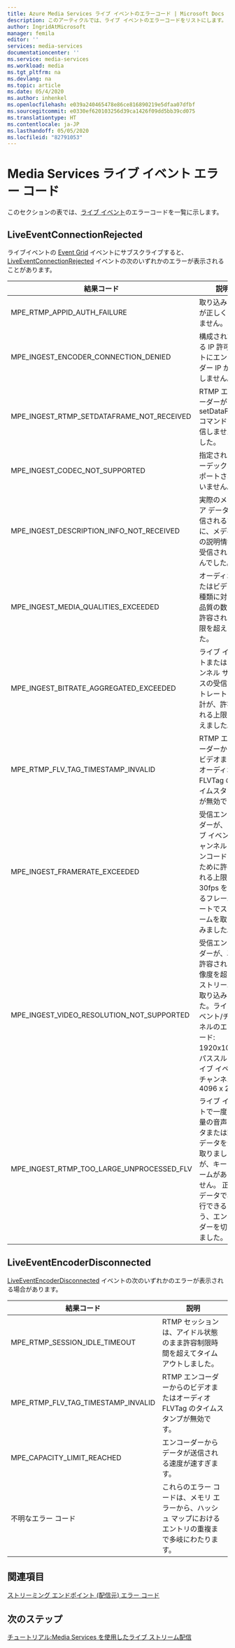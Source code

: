 ```yaml
---
title: Azure Media Services ライブ イベントのエラーコード | Microsoft Docs
description: このアーティクルでは、ライブ イベントのエラーコードをリストにします。
author: IngridAtMicrosoft
manager: femila
editor: ''
services: media-services
documentationcenter: ''
ms.service: media-services
ms.workload: media
ms.tgt_pltfrm: na
ms.devlang: na
ms.topic: article
ms.date: 05/4/2020
ms.author: inhenkel
ms.openlocfilehash: e039a240465478e86ce816890219e5dfaa07dfbf
ms.sourcegitcommit: e0330ef620103256d39ca1426f09dd5bb39cd075
ms.translationtype: HT
ms.contentlocale: ja-JP
ms.lasthandoff: 05/05/2020
ms.locfileid: "82791053"
---
```

# <a name="media-services-live-event-error-codes"></a>Media Services ライブ イベント エラー コード

このセクションの表では、[ライブ イベント](live-events-outputs-concept.md)のエラーコードを一覧に示します。

## <a name="liveeventconnectionrejected"></a>LiveEventConnectionRejected

ライブイベントの [Event Grid](https://docs.microsoft.com/azure/event-grid/) イベントにサブスクライブすると、[LiveEventConnectionRejected](media-services-event-schemas.md#liveeventconnectionrejected) イベントの次のいずれかのエラーが表示されることがあります。

| 結果コード | 説明 |
| ----------- | ----------- |
| MPE_RTMP_APPID_AUTH_FAILURE | 取り込み URL が正しくありません。 |
| MPE_INGEST_ENCODER_CONNECTION_DENIED | 構成されている IP 許可リストにエンコーダー IP が存在しません。 |
| MPE_INGEST_RTMP_SETDATAFRAME_NOT_RECEIVED | RTMP エンコーダーが setDataFrame コマンドを送信しませんでした。 |
| MPE_INGEST_CODEC_NOT_SUPPORTED | 指定されたコーデックはサポートされていません。 |
| MPE_INGEST_DESCRIPTION_INFO_NOT_RECEIVED |実際のメディア データが配信される前に、メディアの説明情報が受信されませんでした。|
| MPE_INGEST_MEDIA_QUALITIES_EXCEEDED |オーディオまたはビデオの種類に対する品質の数が、許容される上限を超えました。|
| MPE_INGEST_BITRATE_AGGREGATED_EXCEEDED |ライブ イベントまたはチャンネル サービスの受信ビットレートの合計が、許容される上限を超えました。|
| MPE_RTMP_FLV_TAG_TIMESTAMP_INVALID | RTMP エンコーダーからのビデオまたはオーディオ FLVTag のタイムスタンプが無効です。 |
| MPE_INGEST_FRAMERATE_EXCEEDED | 受信エンコーダーが、ライブ イベント/チャンネルをエンコードするために許容される上限の 30fps を超えるフレームレートでストリームを取り込みました。|
| MPE_INGEST_VIDEO_RESOLUTION_NOT_SUPPORTED | 受信エンコーダーが、次の許容される解像度を超えるストリームを取り込みました。ライブ イベント/チャンネルのエンコード: 1920x1088、パススルー ライブ イベント/チャンネル: 4096 x 2160|
| MPE_INGEST_RTMP_TOO_LARGE_UNPROCESSED_FLV | ライブ イベントで一度に大量の音声データまたは動画データを受け取りましたが、キー フレームがありません。 正しいデータで再試行できるよう、エンコーダーを切断しました。 |

## <a name="liveeventencoderdisconnected"></a>LiveEventEncoderDisconnected

[LiveEventEncoderDisconnected](media-services-event-schemas.md#liveeventencoderdisconnected) イベントの次のいずれかのエラーが表示される場合があります。

|結果コード|説明|
|---|---|
|MPE_RTMP_SESSION_IDLE_TIMEOUT|RTMP セッションは、アイドル状態のまま許容制限時間を超えてタイムアウトしました。|
|MPE_RTMP_FLV_TAG_TIMESTAMP_INVALID|RTMP エンコーダーからのビデオまたはオーディオ FLVTag のタイムスタンプが無効です。|
|MPE_CAPACITY_LIMIT_REACHED|エンコーダーからデータが送信される速度が速すぎます。|
|不明なエラー コード|これらのエラー コードは、メモリ エラーから、ハッシュ マップにおけるエントリの重複まで多岐にわたります。|


## <a name="see-also"></a>関連項目

[ストリーミング エンドポイント (配信元) エラー コード](streaming-endpoint-error-codes.md)

## <a name="next-steps"></a>次のステップ

[チュートリアル:Media Services を使用したライブ ストリーム配信](stream-live-tutorial-with-api.md)
